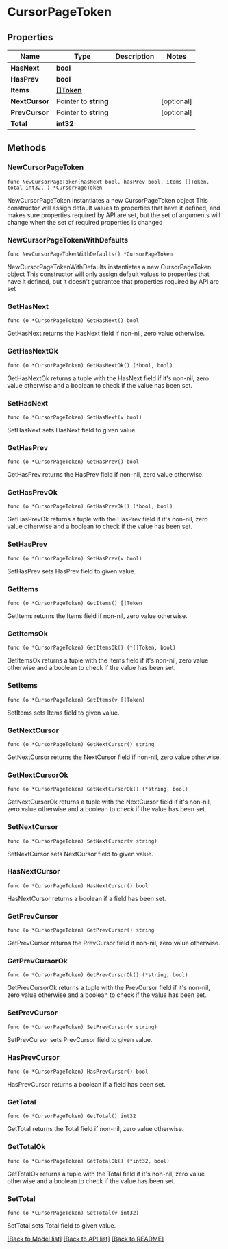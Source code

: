 # CursorPageToken

## Properties

Name | Type | Description | Notes
------------ | ------------- | ------------- | -------------
**HasNext** | **bool** |  | 
**HasPrev** | **bool** |  | 
**Items** | [**[]Token**](Token.md) |  | 
**NextCursor** | Pointer to **string** |  | [optional] 
**PrevCursor** | Pointer to **string** |  | [optional] 
**Total** | **int32** |  | 

## Methods

### NewCursorPageToken

`func NewCursorPageToken(hasNext bool, hasPrev bool, items []Token, total int32, ) *CursorPageToken`

NewCursorPageToken instantiates a new CursorPageToken object
This constructor will assign default values to properties that have it defined,
and makes sure properties required by API are set, but the set of arguments
will change when the set of required properties is changed

### NewCursorPageTokenWithDefaults

`func NewCursorPageTokenWithDefaults() *CursorPageToken`

NewCursorPageTokenWithDefaults instantiates a new CursorPageToken object
This constructor will only assign default values to properties that have it defined,
but it doesn't guarantee that properties required by API are set

### GetHasNext

`func (o *CursorPageToken) GetHasNext() bool`

GetHasNext returns the HasNext field if non-nil, zero value otherwise.

### GetHasNextOk

`func (o *CursorPageToken) GetHasNextOk() (*bool, bool)`

GetHasNextOk returns a tuple with the HasNext field if it's non-nil, zero value otherwise
and a boolean to check if the value has been set.

### SetHasNext

`func (o *CursorPageToken) SetHasNext(v bool)`

SetHasNext sets HasNext field to given value.


### GetHasPrev

`func (o *CursorPageToken) GetHasPrev() bool`

GetHasPrev returns the HasPrev field if non-nil, zero value otherwise.

### GetHasPrevOk

`func (o *CursorPageToken) GetHasPrevOk() (*bool, bool)`

GetHasPrevOk returns a tuple with the HasPrev field if it's non-nil, zero value otherwise
and a boolean to check if the value has been set.

### SetHasPrev

`func (o *CursorPageToken) SetHasPrev(v bool)`

SetHasPrev sets HasPrev field to given value.


### GetItems

`func (o *CursorPageToken) GetItems() []Token`

GetItems returns the Items field if non-nil, zero value otherwise.

### GetItemsOk

`func (o *CursorPageToken) GetItemsOk() (*[]Token, bool)`

GetItemsOk returns a tuple with the Items field if it's non-nil, zero value otherwise
and a boolean to check if the value has been set.

### SetItems

`func (o *CursorPageToken) SetItems(v []Token)`

SetItems sets Items field to given value.


### GetNextCursor

`func (o *CursorPageToken) GetNextCursor() string`

GetNextCursor returns the NextCursor field if non-nil, zero value otherwise.

### GetNextCursorOk

`func (o *CursorPageToken) GetNextCursorOk() (*string, bool)`

GetNextCursorOk returns a tuple with the NextCursor field if it's non-nil, zero value otherwise
and a boolean to check if the value has been set.

### SetNextCursor

`func (o *CursorPageToken) SetNextCursor(v string)`

SetNextCursor sets NextCursor field to given value.

### HasNextCursor

`func (o *CursorPageToken) HasNextCursor() bool`

HasNextCursor returns a boolean if a field has been set.

### GetPrevCursor

`func (o *CursorPageToken) GetPrevCursor() string`

GetPrevCursor returns the PrevCursor field if non-nil, zero value otherwise.

### GetPrevCursorOk

`func (o *CursorPageToken) GetPrevCursorOk() (*string, bool)`

GetPrevCursorOk returns a tuple with the PrevCursor field if it's non-nil, zero value otherwise
and a boolean to check if the value has been set.

### SetPrevCursor

`func (o *CursorPageToken) SetPrevCursor(v string)`

SetPrevCursor sets PrevCursor field to given value.

### HasPrevCursor

`func (o *CursorPageToken) HasPrevCursor() bool`

HasPrevCursor returns a boolean if a field has been set.

### GetTotal

`func (o *CursorPageToken) GetTotal() int32`

GetTotal returns the Total field if non-nil, zero value otherwise.

### GetTotalOk

`func (o *CursorPageToken) GetTotalOk() (*int32, bool)`

GetTotalOk returns a tuple with the Total field if it's non-nil, zero value otherwise
and a boolean to check if the value has been set.

### SetTotal

`func (o *CursorPageToken) SetTotal(v int32)`

SetTotal sets Total field to given value.



[[Back to Model list]](../README.md#documentation-for-models) [[Back to API list]](../README.md#documentation-for-api-endpoints) [[Back to README]](../README.md)



